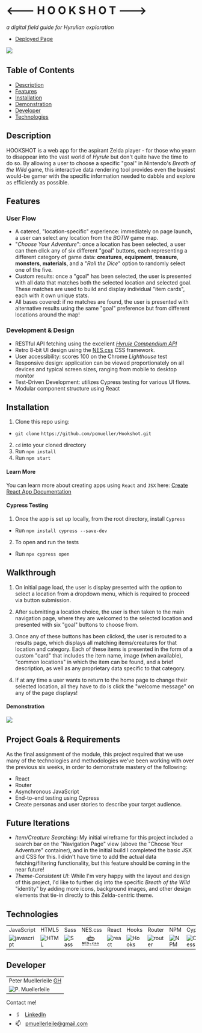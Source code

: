 # <--- H   O   O   K   S   H   O   T --->
*a digital field guide for Hyrulian exploration*
* [Deployed Page](https://hookshot-app.herokuapp.com)

![](https://media.giphy.com/media/FKmMmOrqljFxf0GlpQ/giphy.gif)

## Table of Contents
* [Description](#description)
* [Features](#features)
* [Installation](#installation)
* [Demonstration](#demonstration)
* [Developer](#developer)
* [Technologies](#technologies)

## Description

HOOKSHOT is a web app for the aspirant Zelda player - for those who yearn to disappear into the vast world of *Hyrule* but don't quite have the time to do so.  By allowing a user to choose a specific "goal" in Nintendo's *Breath of the Wild* game, this interactive data rendering tool provides even the busiest would-be gamer with the specific information needed to dabble and explore as efficiently as possible.    

## Features

### User Flow
* A catered, "location-specific" experience: immediately on page launch, a user can select any location from the _BOTW_ game map.
* "_Choose Your Adventure_": once a location has been selected, a user can then click any of six different "goal" buttons, each representing a different category of game data: **creatures**, **equipment**, **treasure**, **monsters**, **materials**, and a "*Roll the Dice*" option to randomly select one of the five.
* Custom results: once a "goal" has been selected, the user is presented with all data that matches both the selected location and selected goal. These matches are used to build and display individual "item cards", each with it own unique stats.
* All bases covered: if no matches are found, the user is presented with alternative results using the same "goal" preference but from different locations around the map!

### Development & Design
* RESTful API fetching using the excellent [_Hyrule Compendium API_](https://gadhagod.github.io/Hyrule-Compendium-API/#/)
* Retro 8-bit UI design using the [NES.css](https://nostalgic-css.github.io/NES.css/) CSS framework.
* User accessibility: scores 100 on the Chrome _Lighthouse_ test
* Responsive design: application can be viewed proportionately on all devices and typical screen sizes, ranging from mobile to desktop monitor
* Test-Driven Development:  utilizes Cypress testing for various UI flows.
* Modular component structure using React

## Installation

1. Clone this repo using:
  * `git clone`  `https://github.com/pcmueller/Hookshot.git`
2. `cd` into your cloned directory
3. Run `npm install`
4. Run `npm start`

#### Learn More

You can learn more about creating apps using `React` and `JSX` here: [Create React App Documentation](https://create-react-app.dev/docs/getting-started/)

#### Cypress Testing

1. Once the app is set up locally, from the root directory, install `Cypress`
  * Run `npm install cypress --save-dev`
2. To open and run the tests
  * Run `npx cypress open`

## Walkthrough

1. On initial page load, the user is display presented with the option to select a location from a dropdown menu, which is required to proceed via button submission.

2. After submitting a location choice, the user is then taken to the main navigation page, where they are welcomed to the selected location and presented with six "goal" buttons to choose from. 

3. Once any of these buttons has been clicked, the user is rerouted to a results page, which displays all matching items/creatures for that location and category.  Each of these items is presented in the form of a custom "card" that includes the item name, image (when available), "common locations" in which the item can be found, and a brief description, as well as any proprietary data specific to that category.  

4. If at any time a user wants to return to the home page to change their selected location, all they have to do is click the "welcome message" on any of the page displays!

#### Demonstration

![](https://media.giphy.com/media/saXyE2XxvF8MHUOZCN/giphy.gif)

## Project Goals & Requirements

As the final assignment of the module, this project required that we use many of the technologies and methodologies we’ve been working with over the previous six weeks, in order to demonstrate mastery of the following:
- React
- Router
- Asynchronous JavaScript
- End-to-end testing using Cypress
- Create personas and user stories to describe your target audience.

## Future Iterations
* _Item/Creature Searching_: My initial wireframe for this project included a search bar on the "Navigation Page" view (above the "Choose Your Adventure" container), and in the initial build I completed the basic JSX and CSS for this.  I didn't have time to add the actual data fetching/filtering functionality, but this feature should be coming in the near future!
* _Theme-Consistent UI_: While I'm very happy with the layout and design of this project, I'd like to further dig into the specific _Breath of the Wild_ "identity" by adding more icons, background images, and other design elements that tie-in directly to this Zelda-centric theme.

## Technologies

<table>
    <tr>
        <td>JavaScript</td>
        <td>HTML5</td>
        <td>Sass</td>
        <td>NES.css</td>
        <td>React</td>
        <td>Hooks</td>
        <td>Router</td>
        <td>NPM</td>
        <td>Cypress</td>
    </tr>
    <tr>
        <td><img src="https://github.com/tkswann2/tech-logos/blob/master/jslogo.png" alt="javascript" width="50" height="auto" /></td>
        <td><img src="https://github.com/tkswann2/tech-logos/blob/master/html5.png" alt="HTML" width="50" height="auto" /></td>
        <td><img src="https://github.com/tkswann2/tech-logos/blob/master/sass.png" alt="Sass" width="50" height="auto" /></td>
        <td><img src="./src/assets/images/nes-css-logo.png" alt="NES.css" width="50" height="auto" /></td>
        <td><img src="https://github.com/tkswann2/tech-logos/blob/master/react.png" alt="react" width="50" height="auto" /></td>
        <td><img src="https://raw.githubusercontent.com/alDuncanson/react-hooks-snippets/master/icon.png" alt="Hooks" width="50" height="auto" /></td>
        <td><img src="https://user-images.githubusercontent.com/73092355/119361186-9d808b80-bc68-11eb-97ee-05bde2700716.png" alt="router" width="50" height="auto" /></td>
        <td><img src="https://github.com/tkswann2/tech-logos/blob/master/npm.png" alt="NPM" width="50" height="auto" /></td>
        <td><img src="https://user-images.githubusercontent.com/73092355/119361263-b5f0a600-bc68-11eb-9f41-8e10aa013e7a.png" alt="Cypress" width="50" height="auto" /></td>
    </tr>
</table>


## Developer

<table>
    <tr>
        <td> Peter Muellerleile <a href="https://github.com/pcmueller">GH</td>
    </tr>
    </tr>
        <td><img src="https://avatars.githubusercontent.com/u/51062974?v=4" alt="P. Muellerleile" width="125" height="auto" /></td>
    </tr>
</table>

Contact me!
* 🖇 &nbsp; [LinkedIn](http://www.linkedin.com/in/pcmueller)
* 📫 &nbsp; pmuellerleile@gmail.com
